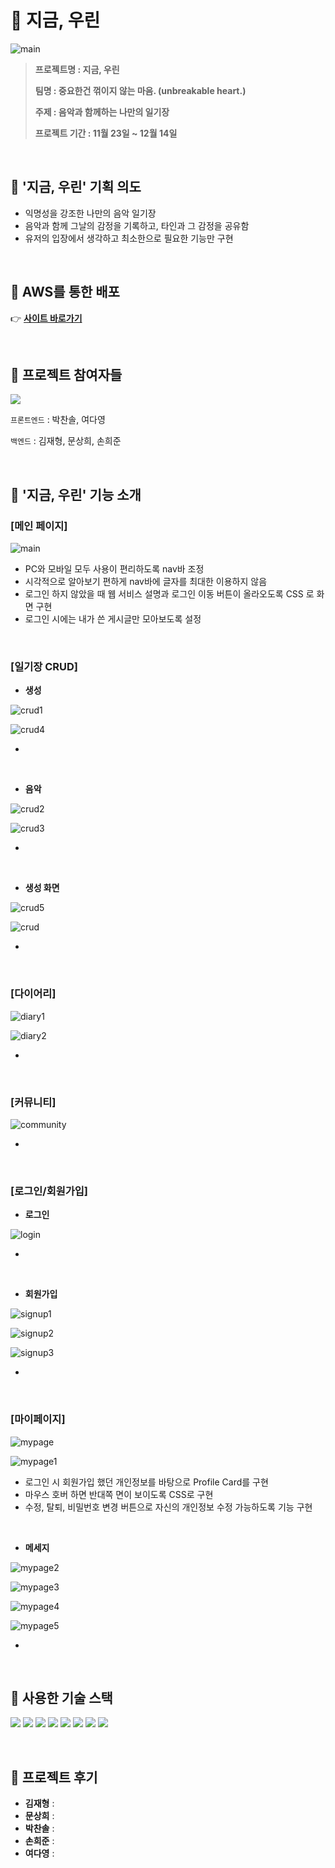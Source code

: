 # 💌 지금, 우린

![main](README.assets/main-16710024721801.gif)

> **프로젝트명 : 지금, 우린**
>
> **팀명 : 중요한건 꺾이지 않는 마음. (unbreakable heart.)**
>
> **주제 : 음악과 함께하는 나만의 일기장**
>
> **프로젝트 기간 : 11월 23일 ~ 12월 14일**

<br>

## 💌 '지금, 우린' 기획 의도

- 익명성을 강조한 나만의 음악 일기장
- 음악과 함께 그날의 감정을 기록하고, 타인과 그 감정을 공유함
- 유저의 입장에서 생각하고 최소한으로 필요한 기능만 구현

<br>

## 💌 AWS를 통한 배포

👉 **[사이트 바로가기](http://unbreakableheart-env.eba-fq3y3emz.ap-northeast-2.elasticbeanstalk.com/)**

<br>

## 💌 프로젝트 참여자들

<a href="https://github.com/MoonSanghee/unbreakableheart/graphs/contributors">
  <img src="https://contrib.rocks/image?repo=MoonSanghee/unbreakableheart" />
</a>

`프론트엔드` : 박찬솔, 여다영

`백엔드` : 김재형, 문상희, 손희준

<br>

## 💌 '지금, 우린' 기능 소개

### [메인 페이지]

![main](README.assets/main-16710024843733.gif)

- PC와 모바일 모두 사용이 편리하도록 nav바 조정
- 시각적으로 알아보기 편하게 nav바에 글자를 최대한 이용하지 않음
- 로그인 하지 않았을 때 웹 서비스 설명과 로그인 이동 버튼이 올라오도록 CSS 로 화면 구현
- 로그인 시에는 내가 쓴 게시글만 모아보도록 설정

<br>

### [일기장 CRUD]

- **생성**

![crud1](README.assets/crud1.png)

![crud4](README.assets/crud4.png)

- 

<br>

- **음악** 

![crud2](README.assets/crud2-16709995624858.png)

![crud3](README.assets/crud3.png)

- 

<br>

- **생성 화면**

![crud5](README.assets/crud5.png)

![crud](README.assets/crud-16710024988365.gif)

- 

<br>

### [다이어리]

![diary1](README.assets/diary1.png)

![diary2](README.assets/diary2.png)

- 

<br>

### [커뮤니티]

![community](README.assets/community.png)

- 

<br>

### [로그인/회원가입]

- **로그인**

![login](README.assets/login.png)

- 

<br>

- **회원가입**

![signup1](README.assets/signup1.png)

![signup2](README.assets/signup2.png)

![signup3](README.assets/signup3.png)

- 

<br>

### [마이페이지]

![mypage](README.assets/mypage.gif)

![mypage1](README.assets/mypage1.png)

- 로그인 시 회원가입 했던 개인정보를 바탕으로 Profile Card를 구현
- 마우스 호버 하면 반대쪽 면이 보이도록 CSS로 구현
- 수정, 탈퇴, 비밀번호 변경 버튼으로 자신의 개인정보 수정 가능하도록 기능 구현

<br>

- **메세지**

![mypage2](README.assets/mypage2.png)

![mypage3](README.assets/mypage3.png)

![mypage4](README.assets/mypage4.png)

![mypage5](README.assets/mypage5.png)

- 

<br>

## 💌 사용한 기술 스택

<img src="https://img.shields.io/badge/html5-E34F26?style=for-the-badge&logo=html5&logoColor=white"> <img src="https://img.shields.io/badge/css-1572B6?style=for-the-badge&logo=css3&logoColor=white"> <img src="https://img.shields.io/badge/python-3776AB?style=for-the-badge&logo=python&logoColor=white"> <img src="https://img.shields.io/badge/django-092E20?style=for-the-badge&logo=django&logoColor=white"> <img src="https://img.shields.io/badge/bootstrap-7952B3?style=for-the-badge&logo=bootstrap&logoColor=white"> <img src="https://img.shields.io/badge/javascript-F7DF1E?style=for-the-badge&logo=javascript&logoColor=black"> <img src="https://img.shields.io/badge/git-F05032?style=for-the-badge&logo=git&logoColor=white"> <img src="https://img.shields.io/badge/github-181717?style=for-the-badge&logo=github&logoColor=white"> 

<br>

## 💌 프로젝트 후기

- **김재형** : 
-  **문상희** : 
- **박찬솔** : 
- **손희준** : 
- **여다영** : 